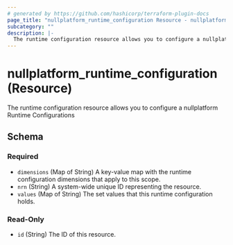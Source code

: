 ```yaml
---
# generated by https://github.com/hashicorp/terraform-plugin-docs
page_title: "nullplatform_runtime_configuration Resource - nullplatform"
subcategory: ""
description: |-
  The runtime configuration resource allows you to configure a nullplatform Runtime Configurations
---
```


# nullplatform_runtime_configuration (Resource)

The runtime configuration resource allows you to configure a nullplatform Runtime Configurations



<!-- schema generated by tfplugindocs -->
## Schema

### Required

- `dimensions` (Map of String) A key-value map with the runtime configuration dimensions that apply to this scope.
- `nrn` (String) A system-wide unique ID representing the resource.
- `values` (Map of String) The set values that this runtime configuration holds.

### Read-Only

- `id` (String) The ID of this resource.
